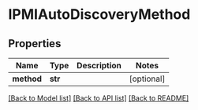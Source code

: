 # IPMIAutoDiscoveryMethod

## Properties
Name | Type | Description | Notes
------------ | ------------- | ------------- | -------------
**method** | **str** |  | [optional] 

[[Back to Model list]](../README.md#documentation-for-models) [[Back to API list]](../README.md#documentation-for-api-endpoints) [[Back to README]](../README.md)

